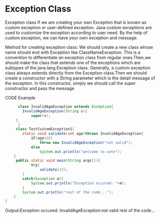 # Exception Class
Exception class If we are creating your own Exception that is known as custom exception or user-defined exception. Java custom exceptions are used to customize the exception according to user need. By the help of custom exception, we can have your own exception and message.

Method for creating exception class: We should create a new class whose name should end with Exception like ClassNameException. This is a convention to differentiate an exception class from regular ones.Then,we should make the class that extends one of the exceptions which are subtypes of the java.lang.Exception class. Generally, a custom exception class always extends directly from the Exception class.Then we should create a constructor with a String parameter which is the detail message of the exception. In this constructor, simply we should call the super constructor and pass the message

CODE Example
```Java
      class InvalidAgeException extends Exception{  
      	InvalidAgeException(String s){  
      		super(s);  
   	 }  
      }  
     class TestCustomException1{  
     	static void validate(int age)throws InvalidAgeException{  
     		if(age<18)  
     			throw new InvalidAgeException("not valid");  
     		else  
     			System.out.println("welcome to vote");  
 	}  
 	 public static void main(String args[]){  
    		try{  
    			validate(13);  
   		} 
		catch(Exception m){
			System.out.println("Exception occured: "+m);
		}  
		System.out.println("rest of the code...");  
	}  
}
```
 Output:Exception occured: InvalidAgeException:not valid
           rest of the code...
